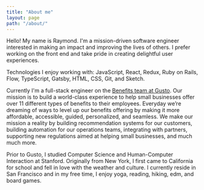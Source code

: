 ```yaml
---
title: "About me"
layout: page
path: "/about/"
---
```


Hello! My name is Raymond. I'm a mission-driven software engineer interested in making an impact and improving the lives of others. I prefer working on the front end and take pride in creating delightful user experiences.

Technologies I enjoy working with: JavaScript, React, Redux, Ruby on Rails, Flow, TypeScript, Gatsby, HTML, CSS, Git, and Sketch.

Currently I'm a full-stack engineer on the <a href="https://gusto.com/product/benefits" target="_blank">Benefits team at Gusto</a>. Our mission is to build a world-class experience to help small businesses offer over 11 different types of benefits to their employees. Everyday we’re dreaming of ways to level up our benefits offering by making it more affordable, accessible, guided, personalized, and seamless. We make our mission a reality by building recommendation systems for our customers, building automation for our operations teams, integrating with partners, supporting new regulations aimed at helping small businesses, and much much more.

Prior to Gusto, I studied Computer Science and Human-Computer Interaction at Stanford. Originally from New York, I first came to California for school and fell in love with the weather and culture. I currently reside in San Francisco and in my free time, I enjoy yoga, reading, hiking, edm, and board games.
